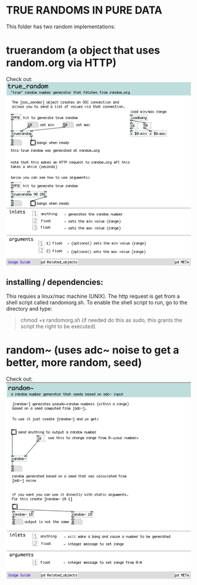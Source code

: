 # TRUE RANDOMS IN PURE DATA

This folder has two random implementations:

# truerandom (a object that uses random.org via HTTP)
Check out:
![truerandom.pd](https://raw.githubusercontent.com/PedroLopes/pd-plopes/master/plopes/screenshots_how_to_use/truerandom.png)

## installing / dependencies:
This requies a linux/mac machine (UNIX). The http request is get from a shell script called randomorg.sh.
To enable the shell script to run, go to the directory and type:
>chmod +x randomorg.sh 
(if needed do this as sudo, this grants the script the right to be executed)

# random~ (uses adc~ noise to get a better, more random, seed)
Check out:
![random~.pd](https://raw.githubusercontent.com/PedroLopes/pd-plopes/master/plopes/screenshots_how_to_use/random~.png)
